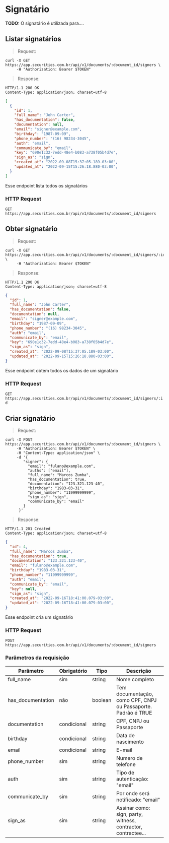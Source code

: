 # Signatário

**TODO:** O signatário é utilizada para....

## Listar signatários

> Request:

```shell
curl -X GET https://app.securities.com.br/api/v1/documents/:document_id/signers \
     -H "Authorization: Bearer $TOKEN"
```

> Response:

```shell
HTTP/1.1 200 OK
Content-Type: application/json; charset=utf-8
```

```json
[
  {
    "id": 1,
    "full_name": "John Carter",
    "has_documentation": false,
    "documentation": null,
    "email": "signer@example.com",
    "birthday": "1987-09-09",
    "phone_number": "(16) 98234-3045",
    "auth": "email",
    "communicate_by": "email",
    "key": "690e1c32-7edd-48e4-b083-a738f05b4d7e",
    "sign_as": "sign",
    "created_at": "2022-09-08T15:37:05.189-03:00",
    "updated_at": "2022-09-15T15:26:18.880-03:00",
  }
]
```

Esse endpoint lista todos os signatários

### HTTP Request

`GET https://app.securities.com.br/api/v1/documents/:document_id/signers`

## Obter signatário

> Request:

```shell
curl -X GET https://app.securities.com.br/api/v1/documents/:document_id/signers/:id \
     -H "Authorization: Bearer $TOKEN"
```

> Response:

```shell
HTTP/1.1 200 OK
Content-Type: application/json; charset=utf-8
```

```json
{
  "id": 1,
  "full_name": "John Carter",
  "has_documentation": false,
  "documentation": null,
  "email": "signer@example.com",
  "birthday": "1987-09-09",
  "phone_number": "(16) 98234-3045",
  "auth": "email",
  "communicate_by": "email",
  "key": "690e1c32-7edd-48e4-b083-a738f05b4d7e",
  "sign_as": "sign",
  "created_at": "2022-09-08T15:37:05.189-03:00",
  "updated_at": "2022-09-15T15:26:18.880-03:00",
}
```

Esse endpoint obtem todos os dados de um signatário

### HTTP Request

`GET https://app.securities.com.br/api/v1/documents/:document_id/signers/:id`

## Criar signatário

> Request:

```shell
curl -X POST https://app.securities.com.br/api/v1/documents/:document_id/signers \
     -H "Authorization: Bearer $TOKEN" \
     -H "Content-Type: application/json" \
     -d '{
        "signer": {
          "email": "fulano@example.com",
          "auths": ["email"],
          "full_name": "Marcos Zumba",
          "has_documentation": true,
          "documentation": "123.321.123-40",
          "birthday": "1983-03-31",
          "phone_number": "11999999999",
          "sign_as": "sign",
          "communicate_by": "email"
        }
      }'
```

> Response:

```shell
HTTP/1.1 201 Created
Content-Type: application/json; charset=utf-8
```

```json
{
  "id": 4,
  "full_name": "Marcos Zumba",
  "has_documentation": true,
  "documentation": "123.321.123-40",
  "email": "fulano@example.com",
  "birthday": "1983-03-31",
  "phone_number": "11999999999",
  "auth": "email",
  "communicate_by": "email",
  "key": null,
  "sign_as": "sign",
  "created_at": "2022-09-16T18:41:00.079-03:00",
  "updated_at": "2022-09-16T18:41:00.079-03:00",
}
```

Esse endpoint cria um signatário

### HTTP Request

`POST https://app.securities.com.br/api/v1/documents/:document_id/signers`

### Parâmetros da requisição

Parâmetro          | Obrigatório | Tipo        | Descrição
------------------ | ----------- | ----------- | -----------
full_name          | sim         | string      | Nome completo
has_documentation  | não         | boolean     | Tem documentação, como CPF, CNPJ ou Passaporte. Padrão é TRUE
documentation      | condicional | string      | CPF, CNPJ ou Passaporte
birthday           | condicional | string      | Data de nascimento
email              | condicional | string      | E-mail
phone_number       | sim         | string      | Numero de telefone
auth               | sim         | string      | Tipo de autenticação: "email"
communicate_by     | sim         | string      | Por onde será notificado: "email"
sign_as            | sim         | string      | Assinar como: sign, party, witness, contractor, contractee...

